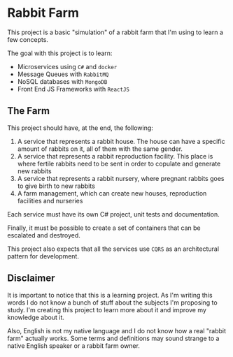 # Rabbit Farm

This project is a basic "simulation" of a rabbit farm that I'm using to learn a few concepts.

The goal with this project is to learn:
- Microservices using `C#` and `docker`
- Message Queues with `RabbitMQ`
- NoSQL databases with `MongoDB`
- Front End JS Frameworks with `ReactJS`

## The Farm

This project should have, at the end, the following:

1. A service that represents a rabbit house. The house can have a specific amount of rabbits on it, all of them with the same gender.
2. A service that represents a rabbit reproduction facility. This place is where fertile rabbits need to be sent in order to copulate and generate new rabbits
3. A service that represents a rabbit nursery, where pregnant rabbits goes to give birth to new rabbits
4. A farm management, which can create new houses, reproduction facilities and nurseries

Each service must have its own C# project, unit tests and documentation.

Finally, it must be possible to create a set of containers that can be escalated and destroyed.

This project also expects that all the services use `CQRS` as an architectural pattern for development.

## Disclaimer

It is important to notice that this is a learning project. As I'm writing this words I do not know a bunch of stuff about the subjects I'm proposing to study. I'm creating this project to learn more about it and improve my knowledge about it.

Also, English is not my native language and I do not know how a real "rabbit farm" actually works. Some terms and definitions may sound strange to a native English speaker or a rabbit farm owner.